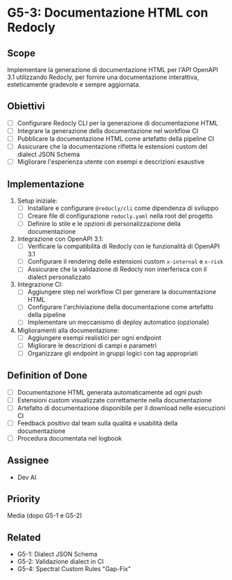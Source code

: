 # G5-3: Documentazione HTML con Redocly

## Scope

Implementare la generazione di documentazione HTML per l'API OpenAPI 3.1 utilizzando Redocly, 
per fornire una documentazione interattiva, esteticamente gradevole e sempre aggiornata.

## Obiettivi

- [ ] Configurare Redocly CLI per la generazione di documentazione HTML
- [ ] Integrare la generazione della documentazione nel workflow CI
- [ ] Pubblicare la documentazione HTML come artefatto della pipeline CI
- [ ] Assicurare che la documentazione rifletta le estensioni custom del dialect JSON Schema
- [ ] Migliorare l'esperienza utente con esempi e descrizioni esaustive

## Implementazione

1. Setup iniziale:
   - [ ] Installare e configurare `@redocly/cli` come dipendenza di sviluppo
   - [ ] Creare file di configurazione `redocly.yaml` nella root del progetto
   - [ ] Definire lo stile e le opzioni di personalizzazione della documentazione

2. Integrazione con OpenAPI 3.1:
   - [ ] Verificare la compatibilità di Redocly con le funzionalità di OpenAPI 3.1
   - [ ] Configurare il rendering delle estensioni custom `x-internal` e `x-risk`
   - [ ] Assicurare che la validazione di Redocly non interferisca con il dialect personalizzato

3. Integrazione CI:
   - [ ] Aggiungere step nel workflow CI per generare la documentazione HTML
   - [ ] Configurare l'archiviazione della documentazione come artefatto della pipeline
   - [ ] Implementare un meccanismo di deploy automatico (opzionale)

4. Miglioramenti alla documentazione:
   - [ ] Aggiungere esempi realistici per ogni endpoint
   - [ ] Migliorare le descrizioni di campi e parametri
   - [ ] Organizzare gli endpoint in gruppi logici con tag appropriati

## Definition of Done

- [ ] Documentazione HTML generata automaticamente ad ogni push
- [ ] Estensioni custom visualizzate correttamente nella documentazione
- [ ] Artefatto di documentazione disponibile per il download nelle esecuzioni CI
- [ ] Feedback positivo dal team sulla qualità e usabilità della documentazione
- [ ] Procedura documentata nel logbook

## Assignee

- Dev AI

## Priority

Media (dopo G5-1 e G5-2)

## Related

- G5-1: Dialect JSON Schema
- G5-2: Validazione dialect in CI
- G5-4: Spectral Custom Rules "Gap-Fix"
